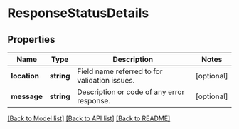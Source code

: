 # ResponseStatusDetails

## Properties
Name | Type | Description | Notes
------------ | ------------- | ------------- | -------------
**location** | **string** | Field name referred to for validation issues. | [optional] 
**message** | **string** | Description or code of any error response. | [optional] 

[[Back to Model list]](../README.md#documentation-for-models) [[Back to API list]](../README.md#documentation-for-api-endpoints) [[Back to README]](../README.md)


